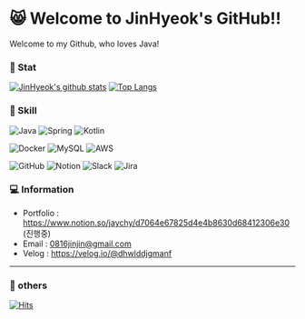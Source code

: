 # 😸 Welcome to JinHyeok's GitHub!!
Welcome to my Github, who loves Java!

### 💪 Stat
[![JinHyeok's github stats](https://github-readme-stats.vercel.app/api?username=Lee-Jin-Hyeok&theme=tokyonight)](https://github.com/anuraghazra/github-readme-stats)
[![Top Langs](https://github-readme-stats.vercel.app/api/top-langs/?username=Lee-Jin-Hyeok&layout=compact&show_icons=true&theme=tokyonight)](https://github.com/anuraghazra/github-readme-stats)

### 🔧 Skill
![Java](https://img.shields.io/badge/Java-%E2%98%85%E2%98%85%E2%98%85%E2%98%85%E2%98%85-B7472A?style=&logo=Java)
![Spring](https://img.shields.io/badge/Spring-%E2%98%85%E2%98%85%E2%98%85%E2%98%85%E2%98%85-6DB33F?style=&logo=Spring)
![Kotlin](https://img.shields.io/badge/Kotlin-%E2%98%85%E2%98%85%E2%98%85%E2%98%86%E2%98%86-0095D5?style=&logo=Kotlin)

![Docker](https://img.shields.io/badge/Docker-%E2%98%85%E2%98%85%E2%98%85%E2%98%85%E2%98%86-2496ED?style=&logo=Docker)
![MySQL](https://img.shields.io/badge/MySQL-%E2%98%85%E2%98%85%E2%98%85%E2%98%85%E2%98%86-4479A1?style=&logo=MySQL)
![AWS](https://img.shields.io/badge/AWS-%E2%98%85%E2%98%85%E2%98%85%E2%98%86%E2%98%86-232F3E?style=&logo=Amazon)

![GitHub](https://img.shields.io/badge/GitHub-%E2%98%85%E2%98%85%E2%98%85%E2%98%85%E2%98%86-181717?style=&logo=GitHub)
![Notion](https://img.shields.io/badge/Notion-%E2%98%85%E2%98%85%E2%98%85%E2%98%85%E2%98%86-000000?style=&logo=Notion)
![Slack](https://img.shields.io/badge/Slack-%E2%98%85%E2%98%85%E2%98%85%E2%98%86%E2%98%86-4A154B?style=&logo=Slack)
![Jira](https://img.shields.io/badge/Jira-%E2%98%85%E2%98%85%E2%98%86%E2%98%86%E2%98%86-0052CC?style=&logo=Jira)

### 💻 Information
- Portfolio : https://www.notion.so/jaychy/d7064e67825d4e4b8630d68412306e30 (진행중)
- Email : 0816jinjin@gmail.com
- Velog : https://velog.io/@dhwlddjgmanf

---

### 🌾 others
[![Hits](https://hits.seeyoufarm.com/api/count/incr/badge.svg?url=https%3A%2F%2Fgithub.com%2FLee-Jin-Hyeok&count_bg=%2379C83D&title_bg=%23555555&icon=&icon_color=%23E7E7E7&title=hits&edge_flat=false)](https://hits.seeyoufarm.com)
